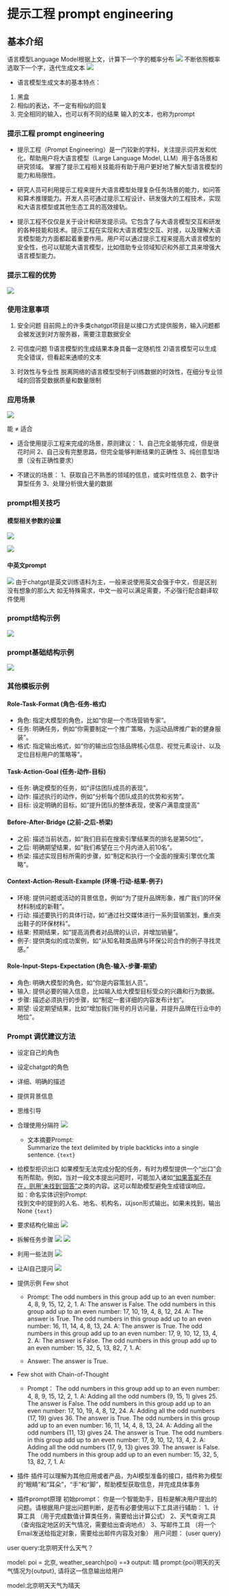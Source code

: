 # 提示工程 prompt engineering

## 基本介绍
语言模型Language Model根据上文，计算下一个字的概率分布![](./image/language_model.png)
不断依照概率选取下一个字，迭代生成文本![](./image/language_model_2.png)

- 语言模型生成文本的基本特点：1. 黑盒2. 相似的表达，不一定有相似的回复3. 完全相同的输入，也可以有不同的结果输入的文本，也称为prompt


### 提示工程 prompt engineering

- 提示工程（Prompt Engineering）是一门较新的学科，关注提示词开发和优化，帮助用户将大语言模型（Large Language Model, LLM）用于各场景和研究领域。 掌握了提示工程相关技能将有助于用户更好地了解大型语言模型的能力和局限性。- 研究人员可利用提示工程来提升大语言模型处理复杂任务场景的能力，如问答和算术推理能力。开发人员可通过提示工程设计、研发强大的工程技术，实现和大语言模型或其他生态工具的高效接轨。- 提示工程不仅仅是关于设计和研发提示词。它包含了与大语言模型交互和研发的各种技能和技术。提示工程在实现和大语言模型交互、对接，以及理解大语言模型能力方面都起着重要作用。用户可以通过提示工程来提高大语言模型的安全性，也可以赋能大语言模型，比如借助专业领域知识和外部工具来增强大语言模型能力。

### 提示工程的优势
![](./image/prompt_engine.png)

### 使用注意事项1. 安全问题       目前网上的许多类chatgpt项目是以接口方式提供服务，输入问题都会被发送到对方服务器，需要注意数据安全2. 可信度问题       1)语言模型的生成结果本身具备一定随机性       2)语言模型可以生成完全错误，但看起来通顺的文本3. 时效性与专业性        脱离网络的语言模型受制于训练数据的时效性，在细分专业领域的回答受数据质量和数量限制 
        
### 应用场景
![](./image/use_case.png)

能  ≠  适合- 适合使用提示工程来完成的场景，原则建议：1、自己完全能够完成，但是很花时间2、自己没有完整思路，但完全能够判断结果的正确性3、纯创意型场景（没有正确性要求） - 不建议的场景：1、获取自己不熟悉的领域的信息，或实时性信息2、数字计算型任务3、处理分析很大量的数据### prompt相关技巧

#### 模型相关参数的设置![](./image/playground.png)![](./image/playground_detail.png)#### 中英文prompt
![](./image/chinese_english_prompt.png) 
由于chatgpt是英文训练语料为主，一般来说使用英文会强于中文，但是区别没有想象的那么大如无特殊需求，中文一般可以满足需要，不必强行配合翻译软件使用### prompt结构示例
![](./image/prompt_struct.png)

### prompt基础结构示例![](./image/prompt_basic_example.png)

### 其他模板示例
#### Role-Task-Format (角色-任务-格式)- 角色: 指定大模型的角色，比如“你是一个市场营销专家”。- 任务: 明确任务，例如“你需要制定一个推广策略，为运动品牌推广新的健身服装”。- 格式: 指定输出格式，如“你的输出应包括品牌核心信息、视觉元素设计、以及定位目标用户的策略等”。

#### Task-Action-Goal (任务-动作-目标)- 任务: 确定模型的任务，如“评估团队成员的表现”。- 动作: 描述执行的动作，例如“分析每个团队成员的优势和劣势”。- 目标: 设定明确的目标，如“提升团队的整体表现，使客户满意度提高”#### Before-After-Bridge (之前-之后-桥梁)- 之前: 描述当前状态，如“我们目前在搜索引擎结果页的排名是第50位”。- 之后: 明确期望结果，如“我们希望在三个月内进入前10名”。- 桥梁: 描述实现目标所需的步骤，如“制定和执行一个全面的搜索引擎优化策略”。

#### Context-Action-Result-Example (环境-行动-结果-例子)- 环境: 提供问题或活动的背景信息，例如“为了提升品牌形象，推广我们的环保材料制成的新鞋”。- 行动: 描述要执行的具体行动，如“通过社交媒体进行一系列营销策划，重点突出鞋子的环保材料”。- 结果: 预期结果，如“提高消费者对品牌的认识，并增加销量”。- 例子: 提供类似的成功案例，如“从知名鞋类品牌与环保公司合作的例子寻找灵感。”#### Role-Input-Steps-Expectation (角色-输入-步骤-期望)- 角色: 明确大模型的角色，如“你是内容策划人员”。- 输入: 提供必要的输入信息，比如输入给大模型目标受众的兴趣和行为数据。- 步骤: 描述必须执行的步骤，如“制定一套详细的内容发布计划”。- 期望: 设定期望结果，比如“增加我们账号的月访问量，并提升品牌在行业中的地位”。### Prompt 调优建议方法 
- 设定自己的角色
- 设定chatgpt的角色
- 详细、明确的描述
- 提供背景信息
- 思维引导
- 合理使用分隔符
    ![](./image/available_separator.png)
     - 文本摘要Prompt:          Summarize the text delimited by triple backticks into a single sentence.        ```{text}```

- 给模型拒识出口    如果模型无法完成分配的任务，有时为模型提供一个“出口”会有所帮助。例如，当对一段文本提出问题时，可能加入诸如<u>“如果答案不存在，则用'未找到'回答”</u>之类的内容。这可以帮助模型避免生成错误响应。
    如：命名实体识别Prompt:  找到文中的提到的人名、地名、机构名，以json形式输出。如果未找到，输出None```{text}```- 要求结构化输出
    ![](./image/structful.png)- 拆解任务步骤
![](./image/dismantling_tasks.png)
![](./image/dismantling_tasks_example.png)
- 利用一些法则![](./image/use_ofthe_rule.png)- 让AI自己提问
![](./image/ai_asked.png)

- 提供示例 Few shot        
    - Prompt:The odd numbers in this group add up to an even number: 4, 8, 9, 15, 12, 2, 1.A: The answer is False.The odd numbers in this group add up to an even number: 17,  10, 19, 4, 8, 12, 24.A: The answer is True.The odd numbers in this group add up to an even number: 16,  11, 14, 4, 8, 13, 24.A: The answer is True.The odd numbers in this group add up to an even number: 17,  9, 10, 12, 13, 4, 2.A: The answer is False.The odd numbers in this group add up to an even number: 15, 32, 5, 13, 82, 7, 1. A:  - Answer:        The answer is True.- Few shot with Chain-of-Thought

    - Prompt：The odd numbers in this group add up to an even number: 4, 8, 9, 15, 12, 2, 1.A: Adding all the odd numbers (9, 15, 1) gives 25. The answer is False.The odd numbers in this group add up to an even number: 17,  10, 19, 4, 8, 12, 24.A: Adding all the odd numbers (17, 19) gives 36. The answer is True.The odd numbers in this group add up to an even number: 16,  11, 14, 4, 8, 13, 24.A: Adding all the odd numbers (11, 13) gives 24. The answer is True.The odd numbers in this group add up to an even number: 17,  9, 10, 12, 13, 4, 2.A: Adding all the odd numbers (17, 9, 13) gives 39. The answer is False.The odd numbers in this group add up to an even number: 15, 32, 5, 13, 82, 7, 1. A:- 插件
插件可以理解为其他应用或者产品，为AI模型准备的接口，插件称为模型的“眼睛”和“耳朵”，“手”和“脚”，帮助模型获取信息，并完成具体事务- 插件prompt原理
初始prompt：  你是一个智能助手，目标是解决用户提出的问题。请根据用户提出问题判断，是否有必要使用以下工具进行辅助：1、计算工具 （用于完成数值计算类任务，需要给出计算公式）2、天气查询工具  （查询指定地区的天气情况，需要给出查询地点）3、写邮件工具   （将一个Email发送给指定对象，需要给出邮件内容及对象）用户问题：{user query}user query:北京明天什么天气？model: poi = 北京, weather_search(poi) ==》    output: 晴prompt:{poi}明天的天气情况为{output}, 请将这一信息输出给用户model:北京明天天气为晴天
